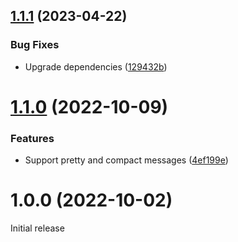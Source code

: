 ## [1.1.1](https://github.com/prantlf/esbuild-plugin-denolint/compare/v1.1.0...v1.1.1) (2023-04-22)


### Bug Fixes

* Upgrade dependencies ([129432b](https://github.com/prantlf/esbuild-plugin-denolint/commit/129432bd5af87b90766e432fc76b46a1b31716da))

# [1.1.0](https://github.com/prantlf/esbuild-plugin-denolint/compare/v1.0.0...v1.1.0) (2022-10-09)


### Features

* Support pretty and compact messages ([4ef199e](https://github.com/prantlf/esbuild-plugin-denolint/commit/4ef199ed3fcb09eaec5659292e177a9001cba0b4))

# 1.0.0 (2022-10-02)

Initial release

